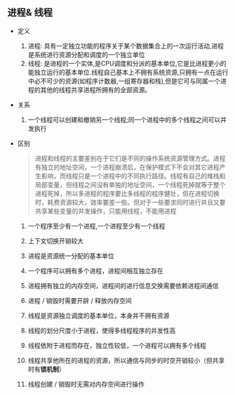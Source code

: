 ## 进程& 线程
- 定义
  1. 进程: 具有一定独立功能的程序关于某个数据集合上的一次运行活动,进程是系统进行资源分配和调度的一个独立单位
  2. 线程: 是进程的一个实体,是CPU调度和分派的基本单位,它是比进程更小的能独立运行的基本单位.线程自己基本上不拥有系统资源,只拥有一点在运行中必不可少的资源(如程序计数器,一组寄存器和栈),但是它可与同属一个进程的其他的线程共享进程所拥有的全部资源。

- 关系
  1. 一个线程可以创建和撤销另一个线程;同一个进程中的多个线程之间可以并发执行

- 区别
  > 进程和线程的主要差别在于它们是不同的操作系统资源管理方式。进程有独立的地址空间，一个进程崩溃后，在保护模式下不会对其它进程产生影响，而线程只是一个进程中的不同执行路径。线程有自己的堆栈和局部变量，但线程之间没有单独的地址空间，一个线程死掉就等于整个进程死掉，所以多进程的程序要比多线程的程序健壮，但在进程切换时，耗费资源较大，效率要差一些。但对于一些要求同时进行并且又要共享某些变量的并发操作，只能用线程，不能用进程
  
  1. 一个程序至少有一个进程,一个进程至少有一个线程
  2. 上下文切换开销较大
  3. 进程是资源统一分配的基本单位
  4. 一个程序可以拥有多个进程，进程间相互独立存在
  5. 进程拥有独立的内存空间，进程间的进行信息交换需要依赖进程间通信
  6. 进程 / 销毁时需要开辟 / 释放内存空间

  7. 线程是资源独立调度的基本单位，本身并不拥有资源
  8. 线程的划分尺度小于进程，使得多线程程序的并发性高
  9. 线程依附于进程而存在，独立性较低，一个进程可以拥有多个线程
  10. 线程共享他所在的进程的资源，所以通信与同步的时空开销较小（但共享时有**锁机制**）
  11. 线程创建 / 销毁时无需对内存空间进行操作
